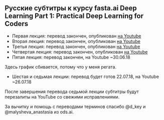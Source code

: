 ## Русские субтитры к курсу fasta.ai Deep Learning Part 1: Practical Deep Learning for Coders ##

  * Первая лекция: перевод закончен, опубликован [на Youtube](youtu.be/IPBSB1HLNLo)
  * Вторая лекция: перевод закончен, опубликован [на Youtube](youtu.be/JNxcznsrRb8)
  * Третья лекция: перевод закончен, опубликован [на Youtube](youtu.be/9C06ZPF8Uuc)
  * Четвертая лекция: перевод закончен, опубликован [на Youtube](youtu.be/gbceqO8PpBg)
  * Пятая лекция: перевод закончен, на Youtube ~30.06.18

Здесь график сбивается, потому что у меня регата.

  * Шестая и седьмая лекции: перевод будет готов 22.07.18, на Youtube ~26.07.18


После завершения перевода седьмой лекции субтитры будут перезалиты на YouTube со свежими исправлениями.


За вычитку и помощь с переводами терминов спасибо @d_key и @malysheva_anastasia из ods.ai.